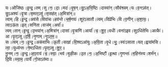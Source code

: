 

  
यः।ओजि॑ष्ठः।इ॒न्द्र॒।तम्।सु।नः॒।दाः॒।मदः॑।वृ॒ष॒न्।सु॒ऽअ॒भि॒ष्टिः।दास्वा॑न्।सौव॑श्व्यम्।यः।व॒नऽव॑त्।सु॒ऽअश्वः॑।वृ॒त्रा।स॒मत्ऽसु॑।स॒सह॑त्।अ॒मित्रा॑न्॥  
त्वाम्।हि।इ॒न्द्र॒।अव॑से।विवा॑चः।हव॑न्ते।च॒र्ष॒णयः॑।शूर॑ऽसातौ।त्वम्।विप्रे॑भिः।वि।प॒णीन्।अ॒शा॒यः॒।त्वाऽऊ॑तः।इत्।सनि॑ता।वाज॑म्।अर्वा॑॥  
त्वम्।तान्।इ॒न्द्र॒।उ॒भया॑न्।अ॒मित्रा॑न्।दासा॑।वृ॒त्राणि॑।आर्या॑।च॒।शू॒र॒।वधीः॑।वना॑ऽइव।सुऽधि॑तेभिः।अत्कैः॑।आ।पृ॒त्ऽसु।द॒र्षि॒।नृ॒णाम्।नृ॒ऽत॒म॒॥  
सः।त्वम्।नः॒।इ॒न्द्र॒।अक॑वाभिः।ऊ॒ती।सखा॑।वि॒श्वऽआ॑युः।अ॒वि॒ता।वृ॒धे।भूः॒।स्वः॑ऽसाता।यत्।ह्वया॑मसि।त्वा॒।युध्य॑न्तः।ने॒मऽधि॑ता।पृ॒त्ऽसु।शू॒र॒॥  
नू॒नम्।नः॒।इ॒न्द्र॒।अ॒प॒राय॑।च॒।स्याः॒।भव॑।मृ॒ळी॒कः।उ॒त।नः॒।अ॒भिष्टौ॑।इ॒त्था।गृ॒णन्तः॑।म॒हिन॑स्य।शर्म॑न्।दि॒वि।स्या॒म॒।पार्ये॑।गो॒सऽत॑माः॥  
